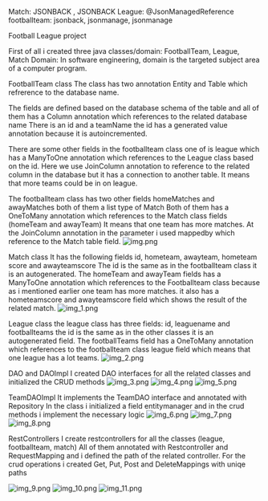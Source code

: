 
Match: JSONBACK , JSONBACK
League: @JsonManagedReference
footballteam: jsonback, jsonmanage, jsonmanage

Football League project

First of all i created three java classes/domain: FootballTeam, League, Match
Domain: In software engineering, domain is the targeted subject area of a computer program.

FootballTeam class
The class has two annotation Entity and Table which refrerence to the database name.

The fields are defined based on the database schema of the table and all of them has a 
Column annotation which references to the related database name
There is an id and a teamName the id has a generated value annotation because it is autoincremented.

There are some other fields in the footballteam class one of is league
which has a ManyToOne annotation which references to the League class based on the id.
Here we use JoinColumn annotation to reference to the related column in the database
but it has a connection to another table.
It means that more teams could be in on league.

The footballteam class has two other fields homeMatches and awayMatches both of them a list type of Match
Both of them has a OneToMany annotation which references to the Match class fields (homeTeam and awayTeam)
It means that one team has more matches.
At the JoinColumn annotation in the parameter i used mappedby which reference to the Match table field.
![img.png](img.png)

Match class
It has the following fields id, hometeam, awayteam, hometeam score and awayteamscore
The id is the same as in the footballteam class it is an autogenerated.
The homeTeam and awayTeam fields has a ManyToOne annotation which references to the Footballteam class
because as i mentioned earlier one team has more matches.
it also has a hometeamscore and awayteamscore field which shows the result of the related match.
![img_1.png](img_1.png)

League class
the league class has three fields:
id, leaguename and footballteams
the id is the same as in the other classes it is an autogenerated field.
The footballTeams field has a OneToMany annotation which references to the footballteam class 
league field which means that one league has a lot teams.
![img_2.png](img_2.png)

DAO and DAOImpl
I created DAO interfaces for all the related classes and initialized the CRUD methods
![img_3.png](img_3.png)
![img_4.png](img_4.png)
![img_5.png](img_5.png)

TeamDAOImpl 
It implements the TeamDAO interface and annotated with Repository
In the class i initialized a field entitymanager and in the crud methods i implement the necessary logic
![img_6.png](img_6.png)
![img_7.png](img_7.png)
![img_8.png](img_8.png)

RestControllers
I create restcontrollers for all the classes (league, footballteam, match)
All of them annotated with Restcontroller and RequestMapping and i defined the path of the 
related controller.
For the crud operations i created Get, Put, Post and DeleteMappings with uniqe paths

![img_9.png](img_9.png)
![img_10.png](img_10.png)
![img_11.png](img_11.png)